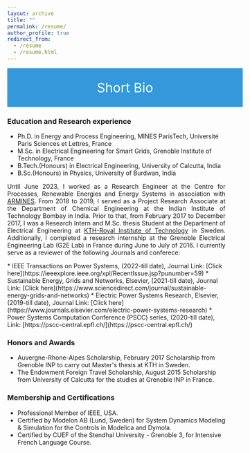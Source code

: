 ```yaml
---
layout: archive
title: ""
permalink: /resume/
author_profile: true
redirect_from:
  - /resume
  - /resume.html
---
```

<div style="display: flex; justify-content: center; align-items: center; background-color: #3498db; color: #fff; padding: 20px; width: 100%; height: 50px; font-size: 30px;">
  <p style="margin: 0; color: #fff;">Short Bio</p>
</div>

### Education and Research experience
* Ph.D. in Energy and Process Engineering, MINES ParisTech, Université Paris Sciences et Lettres, France 
* M.Sc. in Electrical Engineering for Smart Grids, Grenoble Institute of Technology, France 
* B.Tech.(Honours) in Electrical Engineering, University of Calcutta, India
* B.Sc.(Honours) in Physics, University of Burdwan, India

<p align="justify">
Until June 2023, I worked as a Research Engineer at the Centre for Processes, Renewable Energies and Energy Systems in association with <a href="https://www.armines.net/fr">ARMINES</a>. From 2018 to 2019, I served as a Project Research Associate at the Department of Chemical Engineering at the Indian Institute of Technology Bombay in India. Prior to that, from February 2017 to December 2017, I was a Research Intern and M.Sc. thesis Student at the Department of Electrical Engineering at <a href="https://www.kth.se/en">KTH-Royal Institute of Technology</a> in Sweden. Additionally, I completed a research internship at the Grenoble Electrical Engineering Lab (G2E Lab) in France during June to July of 2016.
I currently serve as a reviewer of the following Journals and conferece:
</p>
* IEEE Transactions on Power Systems, (2022-till date),
  Journal Link: [Click here](https://ieeexplore.ieee.org/xpl/RecentIssue.jsp?punumber=59)
* Sustainable Energy, Grids and Networks, Elsevier, (2021-till date),
  Journal Link: [Click here](https://www.sciencedirect.com/journal/sustainable-energy-grids-and-networks)
* Electric Power Systems Research, Elsevier, (2019-till date),
  Journal Link: [Click here](https://www.journals.elsevier.com/electric-power-systems-research)
* Power Systems Computation Conference (PSCC) series, (2020-till date),
  Link: [https://pscc-central.epfl.ch/](https://pscc-central.epfl.ch/)

 
### Honors and Awards 
* Auvergne-Rhone-Alpes Scholarship, February 2017
  Scholarship from Grenoble INP to carry out Master's thesis at KTH in Sweden.
* The Endowment Foreign Travel Scholarship, August 2015
  Scholarship from University of Calcutta for the studies at Grenoble INP in France.

### Membership and Certifications
* Professional Member of IEEE, USA.
* Certified by Modelon AB (Lund, Sweden) for System Dynamics Modeling & Simulation for the Controls in Modelica and Dymola. 
* Certified by CUEF of the Stendhal University - Grenoble 3, for Intensive French Language Course.
